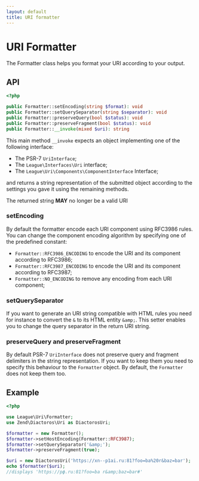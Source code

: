 ```yaml
---
layout: default
title: URI formatter
---
```


URI Formatter
=======

The Formatter class helps you format your URI according to your output.

## API

~~~php
<?php

public Formatter::setEncoding(string $format): void
public Formatter::setQuerySeparator(string $separator): void
public Formatter::preserveQuery(bool $status): void
public Formatter::preserveFragment(bool $status): void
public Formatter::__invoke(mixed $uri): string
~~~

This main method `__invoke` expects an object implementing one of the following interface:

- The PSR-7 `UriInterface`;
- The `League\Interfaces\Uri` interface;
- The `League\Uri\Components\ComponentInterface` Interface;

and returns a string representation of the submitted object according to the settings you gave it using the remaining methods.

<p class="message-notice">The returned string <strong>MAY</strong> no longer be a valid URI</p>

### setEncoding

By default the formatter encode each URI component using RFC3986 rules. You can change the component encoding algorithm by specifying one of the predefined constant:

- `Formatter::RFC3986_ENCODING` to encode the URI and its component according to RFC3986;
- `Formatter::RFC3987_ENCODING` to encode the URI and its component according to RFC3987;
- `Formatter::NO_ENCODING` to remove any encoding from each URI component;

### setQuerySeparator

If you want to generate an URI string compatible with HTML rules you need for instance to convert the `&` to its HTML entity `&amp;`. This setter enables you to change the query separator in the return URI string.

### preserveQuery and preserveFragment

By default PSR-7 `UriInterface` does not preserve query and fragment delimiters in the string representation. If you want to keep them you need to specify this behaviour to the `Formatter` object. By default, the `Formatter` does not keep them too.

## Example

~~~php
<?php

use League\Uri\Formatter;
use Zend\Diactoros\Uri as DiactorosUri;

$formatter = new Formatter();
$formatter->setHostEncoding(Formatter::RFC3987);
$formatter->setQuerySeparator('&amp;');
$formatter->preserveFragment(true);

$uri = new DiactorosUri('https://xn--p1ai.ru:81?foo=ba%20r&baz=bar');
echo $formatter($uri);
//displays 'https://рф.ru:81?foo=ba r&amp;baz=bar#'
~~~